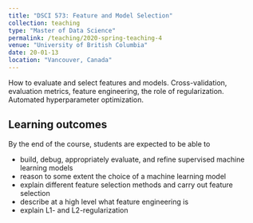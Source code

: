 ```yaml
---
title: "DSCI 573: Feature and Model Selection"
collection: teaching
type: "Master of Data Science"
permalink: /teaching/2020-spring-teaching-4
venue: "University of British Columbia"
date: 20-01-13
location: "Vancouver, Canada"
---
```

How to evaluate and select features and models. Cross-validation, evaluation metrics, feature engineering, the role of regularization. Automated hyperparameter optimization.

## Learning outcomes

By the end of the course, students are expected to be able to

- build, debug, appropriately evaluate, and refine supervised machine learning models
- reason to some extent the choice of a machine learning model
- explain different feature selection methods and carry out feature selection
- describe at a high level what feature engineering is
- explain L1- and L2-regularization
